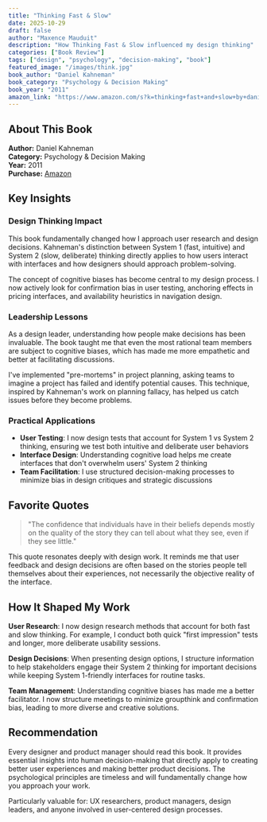 ```yaml
---
title: "Thinking Fast & Slow"
date: 2025-10-29
draft: false
author: "Maxence Mauduit"
description: "How Thinking Fast & Slow influenced my design thinking"
categories: ["Book Review"]
tags: ["design", "psychology", "decision-making", "book"]
featured_image: "/images/think.jpg"
book_author: "Daniel Kahneman"
book_category: "Psychology & Decision Making"
book_year: "2011"
amazon_link: "https://www.amazon.com/s?k=thinking+fast+and+slow+by+daniel+kahneman"
---
```


## About This Book

**Author:** Daniel Kahneman  
**Category:** Psychology & Decision Making  
**Year:** 2011  
**Purchase:** [Amazon](https://www.amazon.com/s?k=thinking+fast+and+slow+by+daniel+kahneman)

## Key Insights

### Design Thinking Impact

This book fundamentally changed how I approach user research and design decisions. Kahneman's distinction between System 1 (fast, intuitive) and System 2 (slow, deliberate) thinking directly applies to how users interact with interfaces and how designers should approach problem-solving.

The concept of cognitive biases has become central to my design process. I now actively look for confirmation bias in user testing, anchoring effects in pricing interfaces, and availability heuristics in navigation design.

### Leadership Lessons

As a design leader, understanding how people make decisions has been invaluable. The book taught me that even the most rational team members are subject to cognitive biases, which has made me more empathetic and better at facilitating discussions.

I've implemented "pre-mortems" in project planning, asking teams to imagine a project has failed and identify potential causes. This technique, inspired by Kahneman's work on planning fallacy, has helped us catch issues before they become problems.

### Practical Applications

- **User Testing**: I now design tests that account for System 1 vs System 2 thinking, ensuring we test both intuitive and deliberate user behaviors
- **Interface Design**: Understanding cognitive load helps me create interfaces that don't overwhelm users' System 2 thinking
- **Team Facilitation**: I use structured decision-making processes to minimize bias in design critiques and strategic discussions

## Favorite Quotes

> "The confidence that individuals have in their beliefs depends mostly on the quality of the story they can tell about what they see, even if they see little."

This quote resonates deeply with design work. It reminds me that user feedback and design decisions are often based on the stories people tell themselves about their experiences, not necessarily the objective reality of the interface.

## How It Shaped My Work

**User Research**: I now design research methods that account for both fast and slow thinking. For example, I conduct both quick "first impression" tests and longer, more deliberate usability sessions.

**Design Decisions**: When presenting design options, I structure information to help stakeholders engage their System 2 thinking for important decisions while keeping System 1-friendly interfaces for routine tasks.

**Team Management**: Understanding cognitive biases has made me a better facilitator. I now structure meetings to minimize groupthink and confirmation bias, leading to more diverse and creative solutions.

## Recommendation

Every designer and product manager should read this book. It provides essential insights into human decision-making that directly apply to creating better user experiences and making better product decisions. The psychological principles are timeless and will fundamentally change how you approach your work.

Particularly valuable for: UX researchers, product managers, design leaders, and anyone involved in user-centered design processes.
